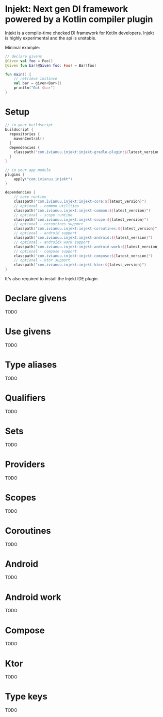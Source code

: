 # Injekt: Next gen DI framework powered by a Kotlin compiler plugin

Injekt is a compile-time checked DI framework for Kotlin developers.
Injekt is highly experimental and the api is unstable.

Minimal example:
```kotlin
// declare givens
@Given val foo = Foo()
@Given fun bar(@Given foo: Foo) = Bar(foo)

fun main() {
    // retrieve instance
    val bar = given<Bar>()
    println("Got $bar")
}
```

# Setup
```kotlin
// in your buildscript
buildscript {
  repositories {
    mavenCentral()
  }
  dependencies {
    classpath("com.ivianuu.injekt:injekt-gradle-plugin:${latest_version}")
  }
}

// in your app module
plugins {
    apply("com.ivianuu.injekt")
}

dependencies {
    // core runtime
    classpath("com.ivianuu.injekt:injekt-core:${latest_version}")
    // optional - common utilities
    classpath("com.ivianuu.injekt:injekt-common:${latest_version}")
    // optional - scope runtime
    classpath("com.ivianuu.injekt:injekt-scope:${latest_version}")
    // optional - coroutines support
    classpath("com.ivianuu.injekt:injekt-coroutines:${latest_version}")
    // optional - android support
    classpath("com.ivianuu.injekt:injekt-android:${latest_version}")
    // optional - androidx work support
    classpath("com.ivianuu.injekt:injekt-android-work:${latest_version}")
    // optional - compose support
    classpath("com.ivianuu.injekt:injekt-compose:${latest_version}")
    // optional - ktor support
    classpath("com.ivianuu.injekt:injekt-ktor:${latest_version}")
}
```
It's also required to install the Injekt IDE plugin

# Declare givens
TODO

# Use givens
TODO

# Type aliases
TODO

# Qualifiers
TODO

# Sets
TODO

# Providers
TODO

# Scopes
TODO

# Coroutines
TODO

# Android
TODO

# Android work
TODO

# Compose
TODO

# Ktor
TODO

# Type keys
TODO

